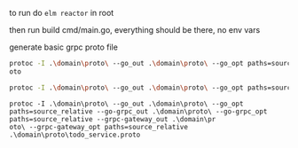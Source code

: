 to run do `elm reactor` in root

then run build cmd/main.go, everything should be there, no env vars



generate basic grpc proto file
```bash
protoc -I .\domain\proto\ --go_out .\domain\proto\ --go_opt paths=source_relative --go-grpc_out .\domain\proto\ --go-grpc_opt paths=source_relative .\domain\proto\todo_service.pr
oto
```

```bash
protoc -I .\domain\proto\ --go_out .\domain\proto\ --go_opt paths=source_relative --go-grpc_out .\domain\proto\ --go-grpc_opt paths=source_relative .\domain\proto\todo_service.proto --grpc-gateway_out ./proto --grpc-gateway_opt paths=source_relative .\domain\proto\todo_service.proto
```

```
protoc -I .\domain\proto\ --go_out .\domain\proto\ --go_opt paths=source_relative --go-grpc_out .\domain\proto\ --go-grpc_opt paths=source_relative --grpc-gateway_out .\domain\pr
oto\ --grpc-gateway_opt paths=source_relative .\domain\proto\todo_service.proto
```

